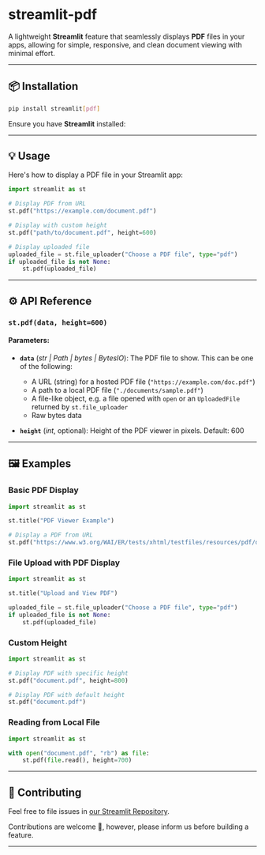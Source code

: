 # streamlit-pdf

A lightweight **Streamlit** feature that seamlessly displays **PDF** files in your apps, allowing for simple, responsive, and clean document viewing with minimal effort.

---

## 📦 Installation

```bash
pip install streamlit[pdf]
```

Ensure you have **Streamlit** installed:

---

## 💡 Usage

Here's how to display a PDF file in your Streamlit app:

```python
import streamlit as st

# Display PDF from URL
st.pdf("https://example.com/document.pdf")

# Display with custom height
st.pdf("path/to/document.pdf", height=600)

# Display uploaded file
uploaded_file = st.file_uploader("Choose a PDF file", type="pdf")
if uploaded_file is not None:
    st.pdf(uploaded_file)
```

---

## ⚙️ API Reference

### `st.pdf(data, height=600)`

#### Parameters:

- **`data`** (_str | Path | bytes | BytesIO_): The PDF file to show. This can be one of the following:

  - A URL (string) for a hosted PDF file (`"https://example.com/doc.pdf"`)
  - A path to a local PDF file (`"./documents/sample.pdf"`)
  - A file-like object, e.g. a file opened with `open` or an `UploadedFile` returned by `st.file_uploader`
  - Raw bytes data

- **`height`** (_int_, optional): Height of the PDF viewer in pixels. Default: 600

---

## 🖼️ Examples

### Basic PDF Display

```python
import streamlit as st

st.title("PDF Viewer Example")

# Display a PDF from URL
st.pdf("https://www.w3.org/WAI/ER/tests/xhtml/testfiles/resources/pdf/dummy.pdf")
```

### File Upload with PDF Display

```python
import streamlit as st

st.title("Upload and View PDF")

uploaded_file = st.file_uploader("Choose a PDF file", type="pdf")
if uploaded_file is not None:
    st.pdf(uploaded_file)
```

### Custom Height

```python
import streamlit as st

# Display PDF with specific height
st.pdf("document.pdf", height=800)

# Display PDF with default height
st.pdf("document.pdf")
```

### Reading from Local File

```python
import streamlit as st

with open("document.pdf", "rb") as file:
    st.pdf(file.read(), height=700)
```

---

## 📝 Contributing

Feel free to file issues in [our Streamlit Repository](https://github.com/streamlit/streamlit/issues/new/choose).

Contributions are welcome 🚀, however, please inform us before building a feature.

---
